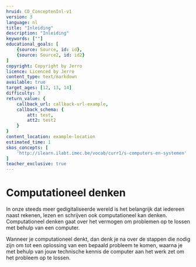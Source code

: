 ```yaml
---
hruid: CD_ConceptenInl-v1
version: 3
language: nl
title: "Inleiding"
description: "Inleiding"
keywords: [""]
educational_goals: [
    {source: Source, id: id}, 
    {source: Source2, id: id2}
]
copyright: Copyright by Jerro
licence: Licenced by Jerro
content_type: text/markdown
available: true
target_ages: [12, 13, 14]
difficulty: 3
return_value: {
    callback_url: callback-url-example,
    callback_schema: {
        att: test,
        att2: test2
    }
}
content_location: example-location
estimated_time: 1
skos_concepts: [
    'http://ilearn.ilabt.imec.be/vocab/curr1/s-computers-en-systemen'
]
teacher_exclusive: true
---
```


# Computationeel denken

In onze steeds meer gedigitaliseerde wereld is het belangrijk dat iedereen naast rekenen, lezen en schrijven ook computationeel kan denken. Computationeel denken gaat over het vermogen om problemen op te lossen met behulp van een computer. 

Wanneer je computationeel denkt, dan denk je na over de stappen die nodig zijn om tot een oplossing van een bepaald probleem te komen, waarna je met behulp van jouw technische kennis de computer aan het werk zet om het probleem op te lossen.